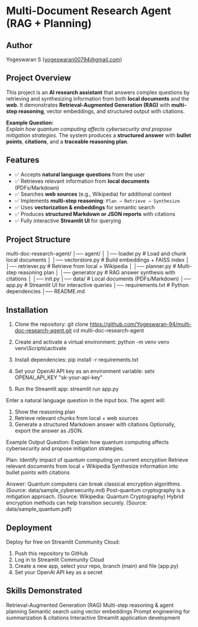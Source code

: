# Multi-Document Research Agent (RAG + Planning)

## Author
Yogeswaran S
(yogeswaran00794@gmail.com)

## Project Overview
This project is an **AI research assistant** that answers complex questions by retrieving and synthesizing information from both **local documents** and the **web**. It demonstrates **Retrieval-Augmented Generation (RAG)** with **multi-step reasoning**, vector embeddings, and structured output with citations.

**Example Question:**  
*Explain how quantum computing affects cybersecurity and propose mitigation strategies.*
The system produces a **structured answer** with **bullet points**, **citations**, and a **traceable reasoning plan**.

## Features
- ✅ Accepts **natural language questions** from the user  
- ✅ Retrieves relevant information from **local documents** (PDFs/Markdown)  
- ✅ Searches **web sources** (e.g., Wikipedia) for additional context  
- ✅ Implements **multi-step reasoning**: `Plan → Retrieve → Synthesize`  
- ✅ Uses **vectorization & embeddings** for semantic search  
- ✅ Produces **structured Markdown or JSON reports** with citations  
- ✅ Fully interactive **Streamlit UI** for querying  


## Project Structure

multi-doc-research-agent/
│── agent/
│ │── loader.py # Load and chunk local documents
│ │── vectorstore.py # Build embeddings + FAISS index
│ │── retriever.py # Retrieve from local + Wikipedia
│ │── planner.py # Multi-step reasoning plan
│ │── generator.py # RAG answer synthesis with citations
│ │── init.py
│── data/ # Local documents (PDFs/Markdown)
│── app.py # Streamlit UI for interactive queries
│── requirements.txt # Python dependencies
│── README.md


## Installation
1. Clone the repository:
git clone https://github.com/Yogeswaran-94/multi-doc-research-agent.git
cd multi-doc-research-agent

2. Create and activate a virtual environment:
python -m venv venv
venv\Scripts\activate     

3. Install dependencies:
pip install -r requirements.txt

4. Set your OpenAI API key as an environment variable:
setx OPENAI_API_KEY "sk-your-api-key"     

5. Run the Streamlit app:
streamlit run app.py

Enter a natural language question in the input box.
The agent will:
1. Show the reasoning plan
2. Retrieve relevant chunks from local + web sources
3. Generate a structured Markdown answer with citations
Optionally, export the answer as JSON.

Example Output
Question:
Explain how quantum computing affects cybersecurity and propose mitigation strategies.

Plan:
Identify impact of quantum computing on current encryption
Retrieve relevant documents from local + Wikipedia
Synthesize information into bullet points with citations

Answer:
Quantum computers can break classical encryption algorithms. (Source: data/sample_cybersecurity.md)
Post-quantum cryptography is a mitigation approach. (Source: Wikipedia: Quantum Cryptography)
Hybrid encryption methods can help transition securely. (Source: data/sample_quantum.pdf)

## Deployment
Deploy for free on Streamlit Community Cloud:
1. Push this repository to GitHub
2. Log in to Streamlit Community Cloud
3. Create a new app, select your repo, branch (main) and file (app.py)
4. Set your OpenAI API key as a secret

## Skills Demonstrated
Retrieval-Augmented Generation (RAG)
Multi-step reasoning & agent planning
Semantic search using vector embeddings
Prompt engineering for summarization & citations
Interactive Streamlit application development